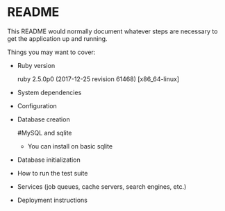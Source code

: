 # README

This README would normally document whatever steps are necessary to get the
application up and running.

Things you may want to cover:

* Ruby version

    ruby 2.5.0p0 (2017-12-25 revision 61468) [x86_64-linux]

* System dependencies
    
* Configuration
    
* Database creation
    
    #MySQL and sqlite
    * You can install on basic sqlite
* Database initialization

* How to run the test suite

* Services (job queues, cache servers, search engines, etc.)

* Deployment instructions


